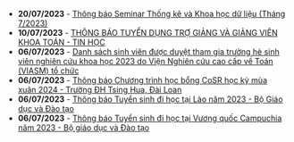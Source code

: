  - **20/07/2023** - [Thông báo Seminar Thống kê và Khoa học dữ liệu (Tháng 7/2023)](https://math.hcmus.edu.vn//tin-tức/tin-nghiên-cứu/778-seminar_probastat_0723)
 - **10/07/2023** - [THÔNG BÁO TUYỂN DỤNG TRỢ GIẢNG VÀ GIẢNG VIÊN KHOA TOÁN - TIN HỌC](https://math.hcmus.edu.vn//tin-tức/tin-học-bổng-việc-làm/777-thông-báo-tuyển-dụng-trợ-giảng-và-giảng-viên-khoa-toán-tin-học)
 - **06/07/2023** - [Danh sách sinh viên được duyệt tham gia trường hè sinh viên nghiên cứu khoa học 2023 do Viện Nghiên cứu cao cấp về Toán (VIASM) tổ chức](https://math.hcmus.edu.vn//tin-tức/tin-nghiên-cứu/776-danh-sách-sinh-viên-được-duyệt-tham-gia-trường-hè-sinh-viên-nghiên-cứu-khoa-học-2023-do-viện-nghiên-cứu-cao-cấp-về-toán-viasm-tổ-chức)
 - **06/07/2023** - [Thông báo Chương trình học bổng CoSR học kỳ mùa xuân 2024 - Trường ĐH Tsing Hua, Đài Loan](https://math.hcmus.edu.vn//tin-tức/tin-học-bổng-việc-làm/775-thông-báo-chương-trình-học-bổng-cosr-học-kỳ-mùa-xuân-2024-trường-đh-tsing-hua,-đài-loan)
 - **06/07/2023** - [Thông báo Tuyển sinh đi học tại Lào năm 2023 - Bộ Giáo dục và Đào tạo](https://math.hcmus.edu.vn//tin-tức/tin-học-bổng-việc-làm/774-thông-báo-tuyển-sinh-đi-học-tại-lào-năm-2023-bộ-giáo-dục-và-đào-tạo)
 - **06/07/2023** - [Thông báo Tuyển sinh đi học tại Vương quốc Campuchia năm 2023 - Bộ giáo dục và Đào tạo](https://math.hcmus.edu.vn//tin-tức/tin-học-bổng-việc-làm/773-thông-báo-tuyển-sinh-đi-học-tại-vương-quốc-campuchia-năm-2023-bộ-giáo-dục-và-đào-tạo)
